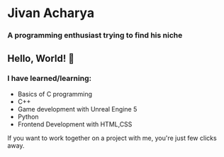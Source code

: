 # Jivan Acharya
### A programming enthusiast trying to find his niche
## Hello, World! 👋

### I have learned/learning:
- Basics of C programming
- C++
- Game development with Unreal Engine 5
- Python 
- Frontend Development with HTML,CSS

If you want to work together on a project with me, you're just few clicks away.
